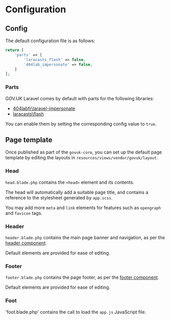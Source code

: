 # Configuration

## Config

The default configuration file is as follows:

```php
return [
    'parts' => [
        'laracasts_flash' => false,
        '404lab_impersonate' => false,
    ]
];
```

### Parts

GOV.UK Laravel comes by default with parts for the following libraries:

* [404labfr\laravel-impersonate](https://github.com/404labfr/laravel-impersonate)
* [laracasts\flash](https://github.com/laracasts/flash)

You can enable them by setting the corresponding config value to `true`.

## Page template

Once published as part of the `govuk-core`, you can set up the default page template by editing the layouts in `resources/views/vendor/govuk/layout`.

### Head

`head.blade.php` contains the `<head>` element and its contents.

The head will automatically add a suitable page title, and contains a reference to the stylesheet generated by `app.scss`.

You may add more `meta` and `link` elements for features such as `opengraph` and `favicon` tags.

### Header

`header.blade.php` contains the main page banner and navigation, as per the [header component](components/header.md).

Default elements are provided for ease of editing.

### Footer

`footer.blade.php` contains the page footer, as per the [footer component](components/footer.md).

Default elements are provided for ease of editing.

### Foot

'foot.blade.php' contains the call to load the `app.js` JavaScript file.
